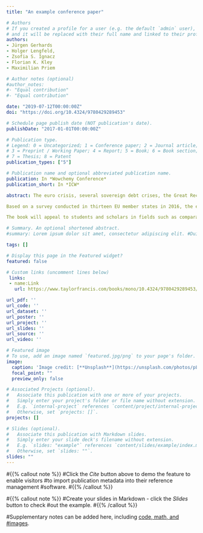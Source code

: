 ```yaml
---
title: "An example conference paper"

# Authors
# If you created a profile for a user (e.g. the default `admin` user), write the username (folder name) here 
# and it will be replaced with their full name and linked to their profile.
authors:
- Jürgen Gerhards
- Holger Lengfeld,
- Zsofia S. Ignacz
- Florian K. Kley
- Maximilian Priem

# Author notes (optional)
#author_notes:
#- "Equal contribution"
#- "Equal contribution"

date: "2019-07-12T00:00:00Z"
doi: "https://doi.org/10.4324/9780429289453"

# Schedule page publish date (NOT publication's date).
publishDate: "2017-01-01T00:00:00Z"

# Publication type.
# Legend: 0 = Uncategorized; 1 = Conference paper; 2 = Journal article;
# 3 = Preprint / Working Paper; 4 = Report; 5 = Book; 6 = Book section;
# 7 = Thesis; 8 = Patent
publication_types: ["5"]

# Publication name and optional abbreviated publication name.
publication: In *Wowchemy Conference*
publication_short: In *ICW*

abstract: The euro crisis, several sovereign debt crises, the Great Recession, the refugee crisis, and Brexit have all challenged Europeans’ willingness to show solidarity with other European citizens and member states of the European Union. European Solidarity in Times of Crisis provides a clear theoretical framework to understand European solidarity for the first time. It offers a systematic empirical approach to determine the strength and causes of European solidarity. The authors distinguish between four domains of solidarity and test a set of theoretically derived criteria with a unique dataset to investigate European solidarity.

Based on a survey conducted in thirteen EU member states in 2016, the empirical analysis leads to some unanticipated results. Europeans display a notably higher degree of solidarity than many politicians and social scientists have presumed so far. This especially applies to the support of people in need (welfare solidarity) and the reduction of territorial disparities between rich and poor EU countries (territorial solidarity), but also to the domain of fiscal solidarity (financial support of indebted EU countries). This optimistic view is less true for the domain of refugee solidarity. While citizens of western and southern EU countries accept the accommodation of refugees and their allocation between European countries, the majority of people in eastern European countries do not share this point of view.

The book will appeal to students and scholars in fields such as comparative sociology, political science, social policy and migration research, and European studies. It is also relevant to a non-academic audience interested in the development of the European project.

# Summary. An optional shortened abstract.
#summary: Lorem ipsum dolor sit amet, consectetur adipiscing elit. #Duis posuere tellus ac convallis placerat. Proin tincidunt magna sed #ex sollicitudin condimentum.

tags: []

# Display this page in the Featured widget?
featured: false

# Custom links (uncomment lines below)
 links:
 - name:Link
   url: https://www.taylorfrancis.com/books/mono/10.4324/9780429289453/european-solidarity-times-crisis-j%C3%BCrgen-gerhards-holger-lengfeld-zs%C3%B3fia-ign%C3%A1cz-florian-kley-maximilian-priem

url_pdf: ''
url_code: ''
url_dataset: ''
url_poster: ''
url_project: ''
url_slides: ''
url_source: ''
url_video: ''

# Featured image
# To use, add an image named `featured.jpg/png` to your page's folder. 
image:
  caption: 'Image credit: [**Unsplash**](https://unsplash.com/photos/pLCdAaMFLTE)'
  focal_point: ""
  preview_only: false

# Associated Projects (optional).
#   Associate this publication with one or more of your projects.
#   Simply enter your project's folder or file name without extension.
#   E.g. `internal-project` references `content/project/internal-project/index.md`.
#   Otherwise, set `projects: []`.
projects: []

# Slides (optional).
#   Associate this publication with Markdown slides.
#   Simply enter your slide deck's filename without extension.
#   E.g. `slides: "example"` references `content/slides/example/index.md`.
#   Otherwise, set `slides: ""`.
slides: ""
---
```


#{{% callout note %}}
#Click the *Cite* button above to demo the feature to enable visitors #to import publication metadata into their reference management #software.
#{{% /callout %}}

#{{% callout note %}}
#Create your slides in Markdown - click the *Slides* button to check #out the example.
#{{% /callout %}}

#Supplementary notes can be added here, including [code, math, and #images](https://wowchemy.com/docs/writing-markdown-latex/).
